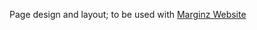 Page design and layout; to be used with [Marginz Website](https://usmanlhrpk.github.io/marginz_web_design/)
